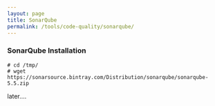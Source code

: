 ```yaml
---
layout: page
title: SonarQube
permalink: /tools/code-quality/sonarqube/
---
```



### SonarQube Installation

    # cd /tmp/
    # wget https://sonarsource.bintray.com/Distribution/sonarqube/sonarqube-5.5.zip


later....
